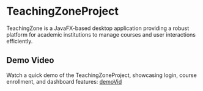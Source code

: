# TeachingZoneProject
TeachingZone is a JavaFX-based desktop application providing a robust platform for academic institutions to manage courses and user interactions efficiently.

## Demo Video
Watch a quick demo of the TeachingZoneProject, showcasing login, course enrollment, and dashboard features:
[demoVid](https://raw.githubusercontent.com/Prjct5/TeachingZoneProject/main/video/demoVid.mp4)


